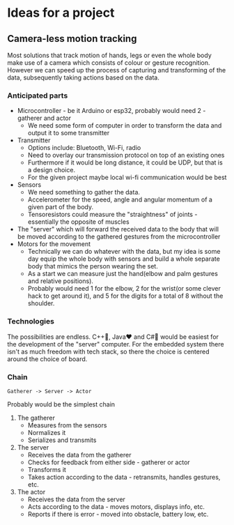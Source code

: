 # Ideas for a project

## Camera-less motion tracking
Most solutions that track motion of hands, legs or even the whole body make use of a camera which consists of colour or gesture recognition. However we can speed up the process of capturing and transforming of the data, subsequently taking actions based on the data.

### Anticipated parts
- Microcontroller - be it Arduino or esp32, probably would need 2 - gatherer and actor
  - We need some form of computer in order to transform the data and output it to some transmitter
- Transmitter
  - Options include: Bluetooth, Wi-Fi, radio
  - Need to overlay our transmission protocol on top of an existing ones
  - Furthermore if it would be long distance, it could be UDP, but that is a design choice.
  - For the given project maybe local wi-fi communication would be best
- Sensors
  - We need something to gather the data.
  - Accelerometer for the speed, angle and angular momentum of a given part of the body.
  - Tensoresistors could measure the "straightness" of joints - essentially the opposite of muscles
- The "server" which will forward the received data to the body that will be moved according to the gathered gestures from the microcontroller
- Motors for the movement
  - Technically we can do whatever with the data, but my idea is some day equip the whole body with sensors and build a whole separate body that mimics the person wearing the set.
  - As a start we can measure just the hand(elbow and palm gestures and relative positions).
  - Probably would need 1 for the elbow, 2 for the wrist(or some clever hack to get around it), and 5 for the digits for a total of 8 without the shoulder.

### Technologies
The possibilities are endless. C++🤖, Java♥ and C#🤮 would be easiest for the development of the "server" computer. For the embedded system there isn't as much freedom with tech stack, so there the choice is centered around the choice of board.

### Chain
```
Gatherer -> Server -> Actor
```
Probably would be the simplest chain
1. The gatherer
   - Measures from the sensors
   - Normalizes it
   - Serializes and transmits
1. The server
   - Receives the data from the gatherer
   - Checks for feedback from either side - gatherer or actor
   - Transforms it
   - Takes action according to the data - retransmits, handles gestures, etc.
1. The actor
   - Receives the data from the server
   - Acts according to the data - moves motors, displays info, etc.
   - Reports if there is error - moved into obstacle, battery low, etc.
